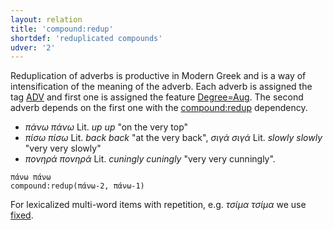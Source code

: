 ```yaml
---
layout: relation
title: 'compound:redup'
shortdef: 'reduplicated compounds'
udver: '2'
---
```


Reduplication of adverbs is productive in Modern Greek and is a way of intensification of the meaning of the adverb. 
Each adverb is assigned the tag [ADV]() and first one is assigned the feature [Degree=Aug](). The second adverb 
depends on the first one with the [compound:redup]() dependency. 
- *πάνω πάνω* Lit. *up up* "on the very top"
- *πίσω πίσω* Lit. *back back* "at the very back", *σιγά σιγά* Lit. *slowly slowly* "very very slowly"
- *πονηρά πονηρά* Lit. *cuningly cuningly* "very very cunningly". 


~~~ sdparse
πάνω πάνω
compound:redup(πάνω-2, πάνω-1)
~~~

For lexicalized multi-word items with repetition, e.g. *τσίμα τσίμα* we use [fixed]().
<!-- Interlanguage links updated Po 11. listopadu 2024, 20:10:39 CET -->
